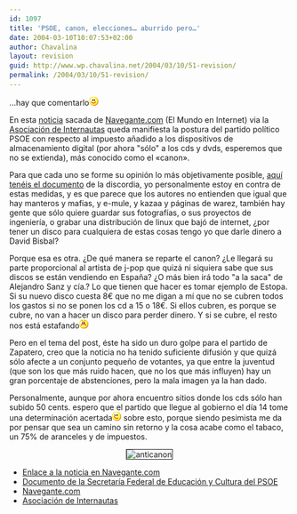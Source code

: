 ```yaml
---
id: 1097
title: 'PSOE, canon, elecciones… aburrido pero…'
date: 2004-03-10T10:07:53+02:00
author: Chavalina
layout: revision
guid: http://www.wp.chavalina.net/2004/03/10/51-revision/
permalink: /2004/03/10/51-revision/
---
```

…hay que comentarlo![emo](/imagenes/emoticonos/sonrisa.gif) 

En esta <a href="http://www.el-mundo.es/navegante/2004/03/10/esociedad/1078913872.html" target="_blank">noticia</a> sacada de <a href="http://www.navegante.com" target="_blank">Navegante.com</a> (El Mundo en Internet) via la <a href="http://www.internautas.org/" target="_blank">Asociación de Internautas</a> queda manifiesta la postura del partido político PSOE con respecto al impuesto a&ntilde;adido a los dispositivos de almacenamiento digital (por ahora "sólo" a los cds y dvds, esperemos que no se extienda), más conocido como el <span title="put* canon" class="anotacion">«canon».</span>

Para que cada uno se forme su opinión lo más objetivamente posible, <a href="http://www.elmundo.es/navegante/2004/03/10/esociedad/1078936652.html" target="_blank">aquí tenéis el documento</a> de la discordia, yo personalmente estoy en contra de estas medidas, y es que parece que los autores no entienden que igual que hay manteros y mafias, y e-mule, y kazaa y páginas de warez, también hay gente que sólo quiere guardar sus fotografías, o sus proyectos de ingeniería, o grabar una distribución de linux que bajó de internet, ¿por tener un disco para cualquiera de estas cosas tengo yo que darle dinero a David Bisbal?

Porque esa es otra. ¿De qué manera se reparte el canon? ¿Le llegará su parte proporcional al artista de j-pop que quizá ni siquiera sabe que sus discos se están vendiendo en Espa&ntilde;a? ¿O más bien irá todo "a la saca" de Alejandro Sanz y cía.? Lo que tienen que hacer es tomar ejemplo de Estopa. Si su nuevo disco cuesta 8&euro; que no me digan a mí que no se cubren todos los gastos si no se ponen los cd a 15 o 18&euro;. Si ellos cubren, es porque se cubre, no van a hacer un disco para perder dinero. Y si se cubre, el resto nos está estafando![emo](/imagenes/emoticonos/enfadado.gif) 

Pero en el tema del post, éste ha sido un duro golpe para el partido de Zapatero, creo que la noticia no ha tenido suficiente difusión y que quizá sólo afecte a un conjunto peque&ntilde;o de votantes, ya que entre la juventud (que son los que más ruido hacen, que no los que más influyen) hay un gran porcentaje de abstenciones, pero la mala imagen ya la han dado.

Personalmente, aunque por ahora encuentro sitios donde los cds sólo han subido 50 cents. espero que el partido que llegue al gobierno el día 14 tome una determinación <span title="eliminar el canon" class="anotacion">acertada</span>![emo](/imagenes/emoticonos/guino.gif) sobre esto, porque siendo pesimista me da por pensar que sea un camino sin retorno y la cosa acabe como el tabaco, un 75% de aranceles y de impuestos. 

<p align="center">
  <img src="http://antisgae.internautas.org/miror-anticanon/graficos/anticanon-p.gif" border="1"  alt="anticanon" />
</p>

  * <a href="http://www.el-mundo.es/navegante/2004/03/10/esociedad/1078913872.html" target="_blank">Enlace a la noticia en Navegante.com</a>
  * <a href="http://www.elmundo.es/navegante/2004/03/10/esociedad/1078936652.html" target="_blank">Documento de la Secretaría Federal de Educación y Cultura del PSOE</a>
  * <a href="http://www.navegante.com" target="_blank">Navegante.com</a>
  * <a href="http://www.internautas.org/" target="_blank">Asociación de Internautas</a>